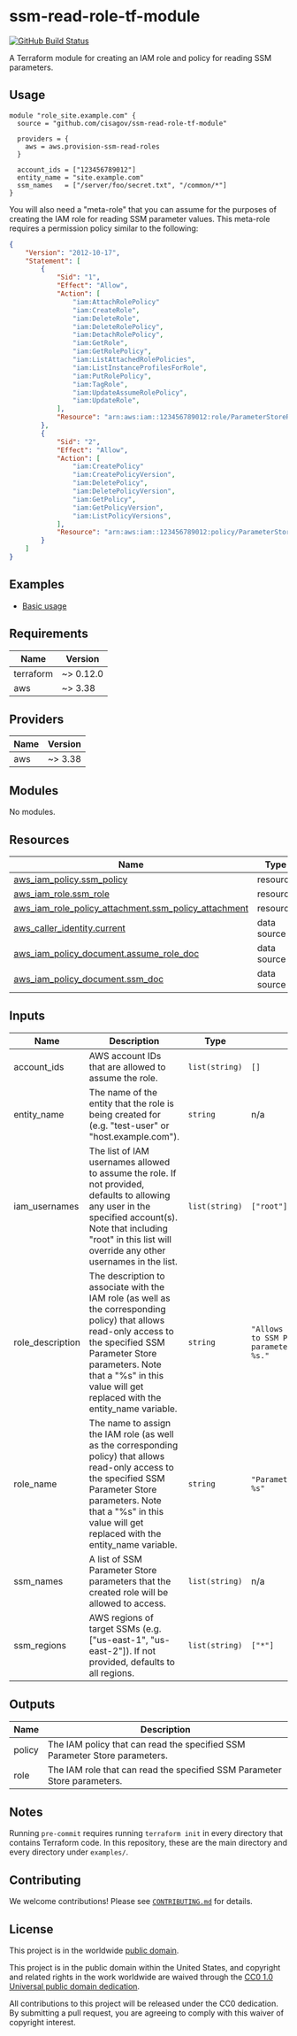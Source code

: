 # ssm-read-role-tf-module #

[![GitHub Build Status](https://github.com/cisagov/ssm-read-role-tf-module/workflows/build/badge.svg)](https://github.com/cisagov/ssm-read-role-tf-module/actions)

A Terraform module for creating an IAM role and policy for reading SSM parameters.

## Usage ##

```hcl
module "role_site.example.com" {
  source = "github.com/cisagov/ssm-read-role-tf-module"

  providers = {
    aws = aws.provision-ssm-read-roles
  }

  account_ids = ["123456789012"]
  entity_name = "site.example.com"
  ssm_names   = ["/server/foo/secret.txt", "/common/*"]
}
```

You will also need a "meta-role" that you can assume for the purposes
of creating the IAM role for reading SSM parameter values.
This meta-role requires a permission policy similar to the following:

```json
{
    "Version": "2012-10-17",
    "Statement": [
        {
            "Sid": "1",
            "Effect": "Allow",
            "Action": [
                "iam:AttachRolePolicy"
                "iam:CreateRole",
                "iam:DeleteRole",
                "iam:DeleteRolePolicy",
                "iam:DetachRolePolicy",
                "iam:GetRole",
                "iam:GetRolePolicy",
                "iam:ListAttachedRolePolicies",
                "iam:ListInstanceProfilesForRole",
                "iam:PutRolePolicy",
                "iam:TagRole",
                "iam:UpdateAssumeRolePolicy",
                "iam:UpdateRole",
            ],
            "Resource": "arn:aws:iam::123456789012:role/ParameterStoreReadOnly-*"
        },
        {
            "Sid": "2",
            "Effect": "Allow",
            "Action": [
                "iam:CreatePolicy"
                "iam:CreatePolicyVersion",
                "iam:DeletePolicy",
                "iam:DeletePolicyVersion",
                "iam:GetPolicy",
                "iam:GetPolicyVersion",
                "iam:ListPolicyVersions",
            ],
            "Resource": "arn:aws:iam::123456789012:policy/ParameterStoreReadOnly-*"
        }
    ]
}
```

## Examples ##

- [Basic usage](https://github.com/cisagov/ssm-read-role-tf-module/tree/develop/examples/basic_usage)

## Requirements ##

| Name | Version |
|------|---------|
| terraform | ~> 0.12.0 |
| aws | ~> 3.38 |

## Providers ##

| Name | Version |
|------|---------|
| aws | ~> 3.38 |

## Modules ##

No modules.

## Resources ##

| Name | Type |
|------|------|
| [aws_iam_policy.ssm_policy](https://registry.terraform.io/providers/hashicorp/aws/latest/docs/resources/iam_policy) | resource |
| [aws_iam_role.ssm_role](https://registry.terraform.io/providers/hashicorp/aws/latest/docs/resources/iam_role) | resource |
| [aws_iam_role_policy_attachment.ssm_policy_attachment](https://registry.terraform.io/providers/hashicorp/aws/latest/docs/resources/iam_role_policy_attachment) | resource |
| [aws_caller_identity.current](https://registry.terraform.io/providers/hashicorp/aws/latest/docs/data-sources/caller_identity) | data source |
| [aws_iam_policy_document.assume_role_doc](https://registry.terraform.io/providers/hashicorp/aws/latest/docs/data-sources/iam_policy_document) | data source |
| [aws_iam_policy_document.ssm_doc](https://registry.terraform.io/providers/hashicorp/aws/latest/docs/data-sources/iam_policy_document) | data source |

## Inputs ##

| Name | Description | Type | Default | Required |
|------|-------------|------|---------|:--------:|
| account\_ids | AWS account IDs that are allowed to assume the role. | `list(string)` | `[]` | no |
| entity\_name | The name of the entity that the role is being created for (e.g. "test-user" or "host.example.com"). | `string` | n/a | yes |
| iam\_usernames | The list of IAM usernames allowed to assume the role.  If not provided, defaults to allowing any user in the specified account(s).  Note that including "root" in this list will override any other usernames in the list. | `list(string)` | `["root"]` | no |
| role\_description | The description to associate with the IAM role (as well as the corresponding policy) that allows read-only access to the specified SSM Parameter Store parameters.  Note that a "%s" in this value will get replaced with the entity\_name variable. | `string` | `"Allows read-only access to SSM Parameter Store parameters required for %s."` | no |
| role\_name | The name to assign the IAM role (as well as the corresponding policy) that allows read-only access to the specified SSM Parameter Store parameters.  Note that a "%s" in this value will get replaced with the entity\_name variable. | `string` | `"ParameterStoreReadOnly-%s"` | no |
| ssm\_names | A list of SSM Parameter Store parameters that the created role will be allowed to access. | `list(string)` | n/a | yes |
| ssm\_regions | AWS regions of target SSMs (e.g. ["us-east-1", "us-east-2"]).  If not provided, defaults to all regions. | `list(string)` | `["*"]` | no |

## Outputs ##

| Name | Description |
|------|-------------|
| policy | The IAM policy that can read the specified SSM Parameter Store parameters. |
| role | The IAM role that can read the specified SSM Parameter Store parameters. |

## Notes ##

Running `pre-commit` requires running `terraform init` in every directory that
contains Terraform code. In this repository, these are the main directory and
every directory under `examples/`.

## Contributing ##

We welcome contributions!  Please see [`CONTRIBUTING.md`](CONTRIBUTING.md) for
details.

## License ##

This project is in the worldwide [public domain](LICENSE).

This project is in the public domain within the United States, and
copyright and related rights in the work worldwide are waived through
the [CC0 1.0 Universal public domain
dedication](https://creativecommons.org/publicdomain/zero/1.0/).

All contributions to this project will be released under the CC0
dedication. By submitting a pull request, you are agreeing to comply
with this waiver of copyright interest.
